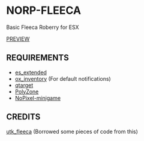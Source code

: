 # NORP-FLEECA
Basic Fleeca Roberry for ESX

[PREVIEW](https://www.youtube.com/watch?v=qBxTdaSSchE)

## REQUIREMENTS
* [es_extended](https://github.com/overextended/es_extended)
* [ox_inventory](https://github.com/overextended/ox_inventory) (For default notifications)
* [qtarget](https://github.com/overextended/qtarget)
* [PolyZone](https://github.com/mkafrin/PolyZone)
* [NoPixel-minigame](https://github.com/nightowlsrp/hacking)

## CREDITS
[utk_fleeca](https://github.com/utkuali/Fleeca-Bank-Heists) (Borrowed some pieces of code from this)
